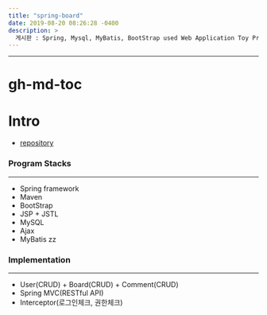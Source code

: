 ```yaml
---
title: "spring-board"
date: 2019-08-20 08:26:28 -0400
description: >
  게시판 : Spring, Mysql, MyBatis, BootStrap used Web Application Toy Project
---
```

---

gh-md-toc
=========

Intro
=====

* [repository]

### Program Stacks
---

* Spring framework
* Maven
* BootStrap
* JSP + JSTL
* MySQL
* Ajax
* MyBatis
zz
### Implementation
---

- User(CRUD) + Board(CRUD) + Comment(CRUD)
- Spring MVC(RESTful API)
- Interceptor(로그인체크, 권한체크)

[repository]: https://github.com/blackjayH/spring-board
